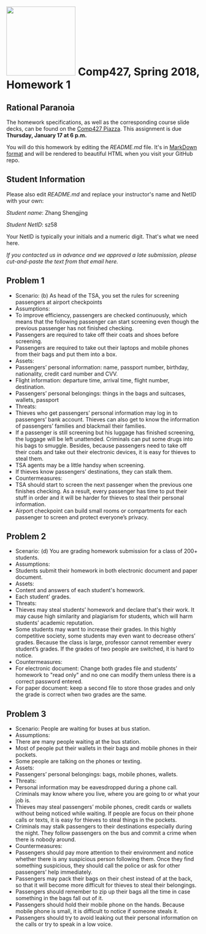 # <img src="http://www.rice.edu/_images/rice-logo.jpg" width=180> Comp427, Spring 2018, Homework 1
## Rational Paranoia
The homework specifications, as well as the corresponding course slide decks,
can be found on the [Comp427 Piazza](https://piazza.com/class/jqifhp864b37ju).
This assignment is due **Thursday, January 17 at 6 p.m.**

You will do this homework by editing the _README.md_ file. It's in
[MarkDown format](https://guides.github.com/features/mastering-markdown/)
and will be rendered to beautiful HTML when you visit your GitHub repo.

## Student Information
Please also edit _README.md_ and replace your instructor's name and NetID with your own:

_Student name_: Zhang Shengjing

_Student NetID_: sz58

Your NetID is typically your initials and a numeric digit. That's
what we need here.

_If you contacted us in advance and we approved a late submission,
please cut-and-paste the text from that email here._

## Problem 1
- Scenario: (b) As head of the TSA, you set the rules for screening passengers at airport checkpoints
- Assumptions:
- To improve efficiency, passengers are checked continuously, which means that the following passenger can start screening even though the previous passenger has not finished checking.
- Passengers are required to take off their coats and shoes before screening.
- Passengers are required to take out their laptops and mobile phones from their bags and put them into a box.
- Assets:
- Passengers’ personal information: name, passport number, birthday, nationality, credit card number and CVV.
- Flight information: departure time, arrival time, flight number, destination.
- Passengers’ personal belongings: things in the bags and suitcases, wallets, passport
- Threats:
- Thieves who get passengers’ personal information may log in to passengers’ bank account. Thieves can also get to know the information of passengers’ families and blackmail their families.
- If a passenger is still screening but his luggage has finished screening, the luggage will be left unattended. Criminals can put some drugs into his bags to smuggle. Besides, because passengers need to take off their coats and take out their electronic devices, it is easy for thieves to steal them.
- TSA agents may be a little handsy when screening.
- If thieves know passengers’ destinations, they can stalk them.
- Countermeasures:
- TSA should start to screen the next passenger when the previous one finishes checking. As a result, every passenger has time to put their stuff in order and it will be harder for thieves to steal their personal information.
- Airport checkpoint can build small rooms or compartments for each passenger to screen and protect everyone’s privacy.

## Problem 2
- Scenario: (d) You are grading homework submission for a class of 200+ students.
- Assumptions:
- Students submit their homework in both electronic document and paper document.
- Assets:
- Content and answers of each student's homework.
- Each student’ grades.
- Threats:
- Thieves may steal students’ homework and declare that's their work. It may cause high similarity and plagiarism for students, which will harm students’ academic reputation. 
- Some students may want to increase their grades. In this highly competitive society, some students may even want to decrease others’ grades. Because the class is large, professor cannot remember every student’s grades. If the grades of two people are switched, it is hard to notice.
- Countermeasures:
- For electronic document: Change both grades file and students’ homework to "read only" and no one can modify them unless there is a correct password entered. 
- For paper document: keep a second file to store those grades and only the grade is correct when two grades are the same.

## Problem 3
- Scenario: People are waiting for buses at bus station.
- Assumptions:
- There are many people waiting at the bus station. 
- Most of people put their wallets in their bags and mobile phones in their pockets.
- Some people are talking on the phones or texting.
- Assets:
- Passengers’ personal belongings: bags, mobile phones, wallets.
- Threats:
- Personal information may be eavesdropped during a phone call. Criminals may know where you live, where you are going to or what your job is.
- Thieves may steal passengers’ mobile phones, credit cards or wallets without being noticed while waiting. If people are focus on their phone calls or texts, it is easy for thieves to steal things in the pockets.
- Criminals may stalk passengers to their destinations especially during the night. They follow passengers on the bus and commit a crime when there is nobody around.
- Countermeasures:
- Passengers should pay more attention to their environment and notice whether there is any suspicious person following them. Once they find something suspicious, they should call the police or ask for other passengers’ help immediately.
- Passengers may pack their bags on their chest instead of at the back, so that it will become more difficult for thieves to steal their belongings.
- Passengers should remember to zip up their bags all the time in case something in the bags fall out of it.
- Passengers should hold their mobile phone on the hands. Because mobile phone is small, it is difficult to notice if someone steals it.
- Passengers should try to avoid leaking out their personal information on the calls or try to speak in a low voice.


